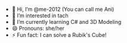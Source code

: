 - 👋 Hi, I’m @me-2012 (You can call me Ani)
- 👀 I’m interested in tach
- 🌱 I’m currently learning C# and 3D Modeling
- 😄 Pronouns: she/her
- ⚡ Fun fact: I can solve a Rubik's Cube!

<!---
me-2012/me-2012 is a ✨ special ✨ repository because its `README.md` (this file) appears on your GitHub profile.
You can click the Preview link to take a look at your changes.
--->
